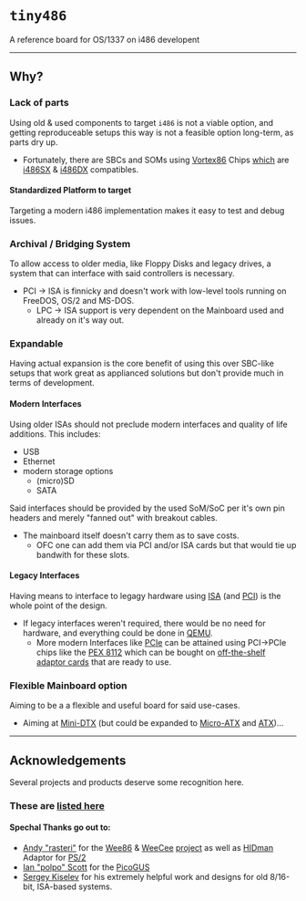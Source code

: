 #	`tiny486`
A reference board for OS/1337 on i486 developent

---

##	Why?
###	Lack of parts
Using old & used components to target `i486` is not a viable option, and getting reproduceable setups this way is not a feasible option long-term, as parts dry up.
- Fortunately, there are SBCs and SOMs using [Vortex86](https://en.wikipedia.org/wiki/Vortex86#Vortex86SX) Chips [which](https://www.vortex86.com/compare) are [i486SX](https://en.wikipedia.org/wiki/I486SX) & [i486DX](https://en.wikipedia.org/wiki/I486) compatibles.

####	Standardized Platform to target
Targeting a modern i486 implementation makes it easy to test and debug issues.

### Archival / Bridging System
To allow access to older media, like Floppy Disks and legacy drives, a system that can interface with said controllers is necessary.
- PCI -> ISA is finnicky and doesn't work with low-level tools running on FreeDOS, OS/2 and MS-DOS.
  - LPC -> ISA support is very dependent on the Mainboard used and already on it's way out.

###	Expandable
Having actual expansion is the core benefit of using this over SBC-like setups that work great as applianced solutions but don't provide much in terms of development.

####	Modern Interfaces
Using older ISAs should not preclude modern interfaces and quality of life additions.
This includes:
- USB
- Ethernet
- modern storage options
  - (micro)SD
  - SATA

Said interfaces should be provided by the used SoM/SoC per it's own pin headers and merely "fanned out" with breakout cables.
- The mainboard itself doesn't carry them as to save costs.
  - OFC one can add them via PCI and/or ISA cards but that would tie up bandwith for these slots.

####	Legacy Interfaces
Having means to interface to legagy hardware using [ISA](https://en.wikipedia.org/wiki/Industry_Standard_Architecture) (and [PCI](https://en.wikipedia.org/wiki/Peripheral_Component_Interconnect)) is the whole point of the design.
- If legacy interfaces weren't required, there would be no need for hardware, and everything could be done in [QEMU](https://en.wikipedia.org/wiki/QEMU).
  - More modern Interfaces like [PCIe](https://en.wikipedia.org/wiki/PCI_Express) can be attained using PCI->PCIe chips like the [PEX 8112](https://docs.broadcom.com/doc/12351805) which can be bought on [off-the-shelf adaptor cards](https://www.kalea-informatique.com/pci-to-pci-express-x16-bridge-card-pex8112-chipset.htm) that are ready to use.

###	Flexible Mainboard option
Aiming to be a a flexible and useful board for said use-cases.
- Aiming at [Mini-DTX](https://en.wikipedia.org/wiki/DTX_(form_factor)) (but could be expanded to [Micro-ATX](https://en.wikipedia.org/wiki/MicroATX)  and [ATX](https://en.wikipedia.org/wiki/ATX))...

---

##  Acknowledgements
Several projects and products deserve some recognition here.
### These are [listed here](documentation/acknowledgements.tsv)
####  Spechal Thanks go out to:
- [Andy "rasteri"](https://github.com/rasteri/) for the [Wee86](https://www.youtube.com/watch?v=ZBsv-jRiIT8) & [WeeCee](https://www.youtube.com/watch?v=aJEp4ZUG7BI) [project](https://github.com/rasteri/weeCee) as well as [HIDman](https://www.youtube.com/watch?v=44tg6oXGmYI) Adaptor for [PS/2](https://github.com/rasteri/HIDman)
- [Ian "polpo" Scott](https://github.com/polpo/) for the [PicoGUS](https://github.com/polpo/picogus)
- [Sergey Kiselev](https://github.com/skiselev/) for his extremely helpful work and designs for old 8/16-bit, ISA-based systems.


